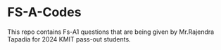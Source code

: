 # FS-A-Codes
This repo contains Fs-A1 questions that are being given by Mr.Rajendra Tapadia for 2024 KMIT pass-out students.

